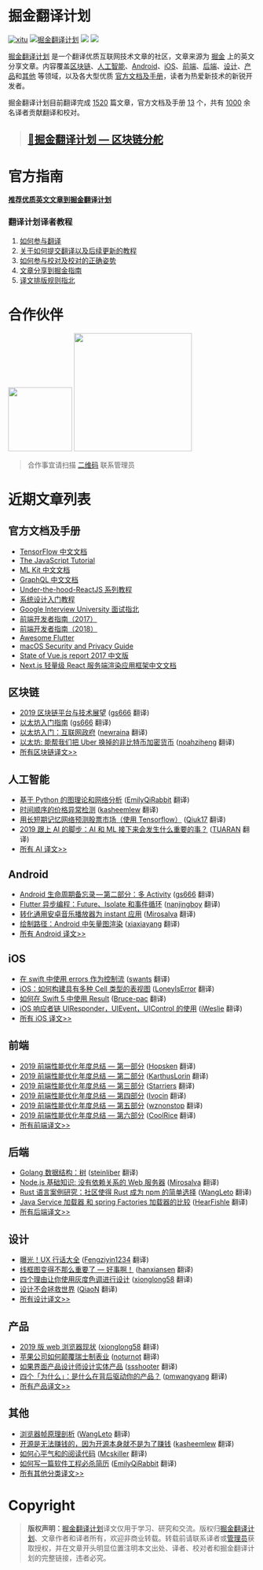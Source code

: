 # 掘金翻译计划

[![xitu](https://camo.githubusercontent.com/c9c9db0a39b56738a62332f0791d58b1522fdf82/68747470733a2f2f7261776769742e636f6d2f616c65656e34322f6261646765732f6d61737465722f7372632f786974752e737667)](https://github.com/xitu/gold-miner)
[![掘金翻译计划](https://rawgit.com/aleen42/badges/master/src/juejin_translation.svg)](https://github.com/xitu/gold-miner/)
[![](https://img.shields.io/badge/weibo-%E6%8E%98%E9%87%91%E7%BF%BB%E8%AF%91%E8%AE%A1%E5%88%92-brightgreen.svg)](http://weibo.com/juejinfanyi)
[![](https://img.shields.io/badge/%E7%9F%A5%E4%B9%8E%E4%B8%93%E6%A0%8F-%E6%8E%98%E9%87%91%E7%BF%BB%E8%AF%91%E8%AE%A1%E5%88%92-blue.svg)](https://zhuanlan.zhihu.com/juejinfanyi)

[掘金翻译计划](https://juejin.im/tag/%E6%8E%98%E9%87%91%E7%BF%BB%E8%AF%91%E8%AE%A1%E5%88%92) 是一个翻译优质互联网技术文章的社区，文章来源为 [掘金](https://juejin.im) 上的英文分享文章。内容覆盖[区块链](#区块链)、[人工智能](#ai--deep-learning--machine-learning)、[Android](#android)、[iOS](#ios)、[前端](#前端)、[后端](#后端)、[设计](#设计)、[产品](#产品)和[其他](#其他) 等领域，以及各大型优质 [官方文档及手册](#官方文档及手册)，读者为热爱新技术的新锐开发者。

掘金翻译计划目前翻译完成 [1520](#近期文章列表) 篇文章，官方文档及手册 [13](#官方文档及手册) 个，共有 [1000](https://github.com/xitu/gold-miner/wiki/%E8%AF%91%E8%80%85%E7%A7%AF%E5%88%86%E8%A1%A8) 余名译者贡献翻译和校对。

> ## [🥇掘金翻译计划 — 区块链分舵](https://github.com/xitu/blockchain-miner)

# 官方指南

[**推荐优质英文文章到掘金翻译计划**](https://github.com/xitu/gold-miner/issues/new?title=推荐优秀英文文章&body=-%20原文链接：推荐文章前%20Google%20一下，尽量保证本文未被翻译%0A-%20简要介绍：介绍一下好不好啦，毕竟小编也看不太懂哎_(:з」∠)_)

### 翻译计划译者教程

1. [如何参与翻译](https://github.com/xitu/gold-miner/wiki/%E5%A6%82%E4%BD%95%E5%8F%82%E4%B8%8E%E7%BF%BB%E8%AF%91)
2. [关于如何提交翻译以及后续更新的教程](https://github.com/xitu/gold-miner/wiki/%E5%85%B3%E4%BA%8E%E5%A6%82%E4%BD%95%E6%8F%90%E4%BA%A4%E7%BF%BB%E8%AF%91%E4%BB%A5%E5%8F%8A%E5%90%8E%E7%BB%AD%E6%9B%B4%E6%96%B0%E7%9A%84%E6%95%99%E7%A8%8B)
3. [如何参与校对及校对的正确姿势](https://github.com/xitu/gold-miner/wiki/%E5%8F%82%E4%B8%8E%E6%A0%A1%E5%AF%B9%E7%9A%84%E6%AD%A3%E7%A1%AE%E5%A7%BF%E5%8A%BF)
4. [文章分享到掘金指南](https://github.com/xitu/gold-miner/wiki/%E5%88%86%E4%BA%AB%E5%88%B0%E6%8E%98%E9%87%91%E6%8C%87%E5%8D%97)
5. [译文排版规则指北](https://github.com/xitu/gold-miner/wiki/%E8%AF%91%E6%96%87%E6%8E%92%E7%89%88%E8%A7%84%E5%88%99%E6%8C%87%E5%8C%97)

# 合作伙伴

<a href="http://www.ituring.com.cn/" target="_blank"><img src="https://i.loli.net/2018/03/21/5ab1c8723d6de.jpg" width="130px;"/></a>
<a href="https://www.zcfy.cc/" target="_blank"><img src="https://s4.ssl.qhres.com/static/4c3fe1d5645dd9e8.svg" width="240px;" target="_blank"/></a>

<!--
<a href="https://coding.net/?utm_source=javascript-tutorial-zh&utm_medium=banner&utm_campaign=march2019" target="_blank"><img src="https://user-images.githubusercontent.com/26959437/56273145-c56aa000-612e-11e9-9137-a1388ef18cf2.png" width="220px;" target="_blank"/></a>
-->

> 合作事宜请扫描 [二维码](http://oiiyyn1t0.bkt.clouddn.com/wechat-517010193.jpg) 联系管理员

# 近期文章列表

## 官方文档及手册

* [TensorFlow 中文文档](https://github.com/xitu/tensorflow-docs)
* [The JavaScript Tutorial](https://github.com/xitu/javascript-tutorial-zh)
* [ML Kit 中文文档](https://github.com/Quorafind/MLkit-CN)
* [GraphQL 中文文档](https://github.com/xitu/graphql.github.io)
* [Under-the-hood-ReactJS 系列教程](https://github.com/xitu/Under-the-hood-ReactJS)
* [系统设计入门教程](https://github.com/xitu/system-design-primer)
* [Google Interview University 面试指北](https://github.com/xitu/google-interview-university)
* [前端开发者指南（2017）](https://github.com/xitu/front-end-handbook-2017)
* [前端开发者指南（2018）](https://github.com/xitu/front-end-handbook-2018)
* [Awesome Flutter](https://github.com/xitu/awesome-flutter)
* [macOS Security and Privacy Guide](https://github.com/xitu/macOS-Security-and-Privacy-Guide)
* [State of Vue.js report 2017 中文版](https://github.com/xitu/gold-miner/blob/master/TODO/state-of-vue-report-2017.md)
* [Next.js 轻量级 React 服务端渲染应用框架中文文档](http://nextjs.frontendx.cn/)

## 区块链

* [2019 区块链平台与技术展望](https://juejin.im/post/5c613e6e6fb9a049e4132ba5) ([gs666](https://github.com/gs666) 翻译)
* [以太坊入门指南](https://juejin.im/post/5c1080fbe51d452b307969a3) ([gs666](https://github.com/gs666) 翻译)
* [以太坊入门：互联网政府](https://juejin.im/post/5c03c68851882551236eaa82) ([newraina](https://github.com/newraina) 翻译)
* [以太坊: 能帮我们把 Uber 换掉的非比特币加密货币](https://juejin.im/post/5bf3e32ee51d4532ff07a7de) ([noahziheng](https://github.com/noahziheng) 翻译)
* [所有区块链译文>>](https://github.com/xitu/gold-miner/blob/master/blockchain.md)

## 人工智能

* [基于 Python 的图理论和网络分析](https://juejin.im/post/5c9066b3f265da612e6d5770) ([EmilyQiRabbit](https://github.com/EmilyQiRabbit) 翻译)
* [时间顺序的价格异常检测](https://juejin.im/post/5c998f8ae51d454e523b6ed5) ([kasheemlew](https://github.com/kasheemlew) 翻译)
* [用长短期记忆网络预测股票市场（使用 Tensorflow）](https://juejin.im/post/5c8114de51882540a830b910) ([Qiuk17](https://github.com/Qiuk17) 翻译)
* [2019 跟上 AI 的脚步：AI 和 ML 接下来会发生什么重要的事？](https://juejin.im/post/5c83c8ba5188250aa57a0e2f) ([TUARAN](https://github.com/TUARAN) 翻译)
* [所有 AI 译文>>](https://github.com/xitu/gold-miner/blob/master/AI.md)

## Android

* [Android 生命周期备忘录 — 第二部分：多 Activity](https://juejin.im/post/5c8e018d51882545ca77d857) ([gs666](https://github.com/gs666) 翻译)
* [Flutter 异步编程：Future、Isolate 和事件循环](https://juejin.im/post/5c898b4af265da2de25bcc2d) ([nanjingboy](https://github.com/nanjingboy) 翻译)
* [转化通用安卓音乐播放器为 instant 应用](https://juejin.im/post/5c89d2e05188257e1f292958) ([Mirosalva](https://github.com/Mirosalva) 翻译)
* [绘制路径：Android 中矢量图渲染](https://juejin.im/post/5c75e73051882562ea724cd4) ([xiaxiayang](https://github.com/xiaxiayang) 翻译)
* [所有 Android 译文>>](https://github.com/xitu/gold-miner/blob/master/android.md)

## iOS

* [在 swift 中使用 errors 作为控制流](https://juejin.im/post/5c90c0d9f265da612d6335cb) ([swants](https://github.com/swants) 翻译)
* [iOS：如何构建具有多种 Cell 类型的表视图](https://juejin.im/post/5c89a917e51d457efe07f4f9) ([LoneyIsError](https://github.com/LoneyIsError) 翻译)
* [如何在 Swift 5 中使用 Result](https://juejin.im/post/5c9586eee51d4536e85c3d60) ([Bruce-pac](https://github.com/Bruce-pac) 翻译)
* [iOS 响应者链 UIResponder，UIEvent，UIControl 的使用](https://juejin.im/post/5c9f652ae51d4519eb1ff426) ([iWeslie](https://github.com/iWeslie) 翻译)
* [所有 iOS 译文>>](https://github.com/xitu/gold-miner/blob/master/ios.md)

## 前端

* [2019 前端性能优化年度总结 — 第一部分](https://juejin.im/post/5c4418006fb9a049c043545e) ([Hopsken](https://github.com/Hopsken) 翻译)
* [2019 前端性能优化年度总结 — 第二部分](https://juejin.im/post/5c47232b6fb9a049f8199ee2) ([KarthusLorin](https://github.com/KarthusLorin) 翻译)
* [2019 前端性能优化年度总结 — 第三部分](https://juejin.im/post/5c5ccbefe51d457f95354a46) ([Starriers](https://github.com/Starriers) 翻译)
* [2019 前端性能优化年度总结 — 第四部分](https://juejin.im/post/5c56345951882524b77b9f20) ([Ivocin](https://github.com/Ivocin) 翻译)
* [2019 前端性能优化年度总结 — 第五部分](https://juejin.im/post/5c60ed6cf265da2dd4274724) ([wznonstop](https://github.com/wznonstop) 翻译)
* [2019 前端性能优化年度总结 — 第六部分](https://juejin.im/post/5c6167f6f265da2ddf7866ec) ([CoolRice](https://github.com/CoolRice) 翻译)
* [所有前端译文>>](https://github.com/xitu/gold-miner/blob/master/front-end.md)

## 后端

* [Golang 数据结构：树](https://juejin.im/post/5c8e023351882545eb718c9d) ([steinliber](https://github.com/steinliber) 翻译)
* [Node.js 基础知识: 没有依赖关系的 Web 服务器](https://juejin.im/post/5c88a6855188257b0b126564) ([Mirosalva](https://github.com/Mirosalva) 翻译)
* [Rust 语言案例研究：社区使得 Rust 成为 npm 的简单选择](https://juejin.im/post/5c88a12ae51d455cd96a14bb) ([WangLeto](https://github.com/WangLeto) 翻译)
* [Java Service 加载器 和 spring Factories 加载器的比较](https://juejin.im/post/5c7fbe52e51d4541e510d282) ([HearFishle](https://github.com/HearFishle) 翻译)
* [所有后端译文>>](https://github.com/xitu/gold-miner/blob/master/backend.md)

## 设计

* [曝光！UX 行话大全](https://juejin.im/post/5c9f5c49e51d451b8a2af27b) ([Fengziyin1234](https://github.com/Fengziyin1234) 翻译)
* [线框图变得不那么重要了 — 好事啊！](https://juejin.im/post/5c9269edf265da6116245ee9) ([hanxiansen](https://github.com/hanxiansen) 翻译)
* [四个理由让你使用灰度色调进行设计](https://juejin.im/post/5c961b1fe51d456a6743109e) ([xionglong58](https://github.com/xionglong58) 翻译)
* [设计不会拯救世界](https://juejin.im/post/5c966aed5188252d9b3768df) ([QiaoN](https://github.com/QiaoN) 翻译)
* [所有设计译文>>](https://github.com/xitu/gold-miner/blob/master/design.md)

## 产品

* [2019 版 web 浏览器现状](https://juejin.im/post/5c89e69a51882536fe67b5b4) ([xionglong58](https://github.com/xionglong58) 翻译)
* [苹果公司如何颠覆瑞士制表业](https://juejin.im/post/5bdc1f3c6fb9a049a9792211) ([noturnot](https://github.com/noturnot) 翻译)
* [如果界面产品设计师设计实体产品](https://juejin.im/post/5baf9697e51d456f087ba2a8) ([ssshooter](https://github.com/ssshooter) 翻译)
* [四个「为什么」：是什么在背后驱动你的产品？](https://juejin.im/post/5bac279cf265da0adc18d31a) ([pmwangyang](https://github.com/pmwangyang) 翻译)
* [所有产品译文>>](https://github.com/xitu/gold-miner/blob/master/product.md)

## 其他

* [浏览器帧原理剖析](https://juejin.im/post/5c9c66075188251dab07413d) ([WangLeto](https://github.com/WangLeto) 翻译)
* [开源是无法赚钱的，因为开源本身就不是为了赚钱](https://juejin.im/post/5c998753e51d456ef105ac1e) ([kasheemlew](https://github.com/kasheemlew) 翻译)
* [如何心平气和的阅读代码](https://juejin.im/post/5c9c521b5188252d876e5dcb) ([Mcskiller](https://github.com/Mcskiller) 翻译)
* [如何写一篇软件工程必杀简历](https://juejin.im/post/5c6ca8b9f265da2dc13c7a10) ([EmilyQiRabbit](https://github.com/EmilyQiRabbit) 翻译)
* [所有其他分类译文>>](https://github.com/xitu/gold-miner/blob/master/others.md)

# Copyright

> **版权声明：**[掘金翻译计划](https://github.com/xitu/gold-miner)译文仅用于学习、研究和交流。版权归[掘金翻译计划](https://github.com/xitu/gold-miner/)、文章作者和译者所有，欢迎非商业转载。转载前请联系译者或[管理员](http://oiiyyn1t0.bkt.clouddn.com/wechat-517010193.jpg)获取授权，并在文章开头明显位置注明本文出处、译者、校对者和掘金翻译计划的完整链接，违者必究。
